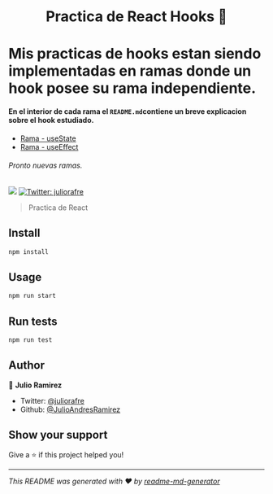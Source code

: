<h1 align="center">Practica de React Hooks 👋</h1>

# Mis practicas de hooks estan siendo implementadas en ramas donde un hook posee su rama independiente.

#### En el interior de cada rama el `README.md`contiene un breve explicacion sobre el hook estudiado.

* [Rama - useState](https://github.com/JulioAndresRamirez/practica-react-hooks/tree/useState)
* [Rama - useEffect](https://github.com/JulioAndresRamirez/practica-react-hooks/tree/useEffect)

###### Pronto nuevas ramas.

<p>
  <img src="https://img.shields.io/badge/version-0.1.0-blue.svg?cacheSeconds=2592000" />
  <a href="https://twitter.com/juliorafre">
    <img alt="Twitter: juliorafre" src="https://img.shields.io/twitter/follow/juliorafre.svg?style=social" target="_blank" />
  </a>
</p>

> Practica de React

## Install

```sh
npm install
```

## Usage

```sh
npm run start
```

## Run tests

```sh
npm run test
```

## Author

👤 **Julio Ramirez**

-   Twitter: [@juliorafre](https://twitter.com/juliorafre)
-   Github: [@JulioAndresRamirez](https://github.com/JulioAndresRamirez)

## Show your support

Give a ⭐️ if this project helped you!

---

_This README was generated with ❤️ by [readme-md-generator](https://github.com/kefranabg/readme-md-generator)_

